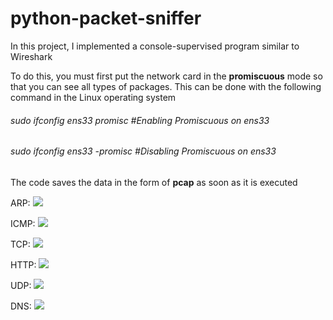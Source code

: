 # python-packet-sniffer
In this project, I implemented a console-supervised program similar to Wireshark

To do this, you must first put the network card in the <b>promiscuous</b> mode so that you can see all types of packages.
This can be done with the following command in the Linux operating system

<h6>sudo ifconfig ens33 promisc #Enabling Promiscuous on ens33</h6>

<h6>sudo ifconfig ens33 -promisc #Disabling Promiscuous on ens33</h6>

The code saves the data in the form of <b>pcap</b> as soon as it is executed

ARP:
<image src = "https://raw.githubusercontent.com/zahraakhlaghi/python-packet-sniffer/master/images/arp.png" />


ICMP:
<image src = "https://raw.githubusercontent.com/zahraakhlaghi/python-packet-sniffer/master/images/icmp.png" />


TCP:
<image src = "https://raw.githubusercontent.com/zahraakhlaghi/python-packet-sniffer/master/images/tcp.png" />


HTTP:
<image src = "https://raw.githubusercontent.com/zahraakhlaghi/python-packet-sniffer/master/images/http.png" />
   
   
UDP:
<image src = "https://raw.githubusercontent.com/zahraakhlaghi/python-packet-sniffer/master/images/udp.png" />


DNS:
<image src = "https://raw.githubusercontent.com/zahraakhlaghi/python-packet-sniffer/master/images/dns.png" />
                                                                                                          
